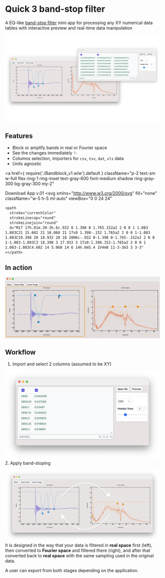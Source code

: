 # Quick 3 band-stop filter

A EQ-like [band-stop filter](https://en.wikipedia.org/wiki/Band-stop_filter) mini app for processing any XY numerical data tables with interactive preview and real-time data manipulation

![](./../Untitled%20design%20(3).png)

## Features

- Block or amplify bands in real or Fourier space
- See the changes immediately ✨
- Columns selection, importers for `csv`, `tsv`, `dat`, `xls` data
- Units agnostic

<a
  href={ require('./Bandblock_v1.wlw').default }
  className="p-2 text-sm w-full flex ring-1 ring-inset text-gray-600 font-medium shadow ring-gray-300 bg-gray-300 my-2"
>
  Download App v.01
  <svg
    xmlns="http://www.w3.org/2000/svg"
    fill="none"
    className="w-5 h-5 ml-auto"
    viewBox="0 0 24 24"
  >
    <path
      stroke="currentColor"
      strokeLinecap="round"
      strokeLinejoin="round"
      d="M17 17h.01m.39-3h.6c.932 0 1.398 0 1.765.152a2 2 0 0 1 1.083 1.083C21 15.602 21 16.068 21 17s0 1.398-.152 1.765a2 2 0 0 1-1.083 1.083C19.398 20 18.932 20 18 20H6c-.932 0-1.398 0-1.765-.152a2 2 0 0 1-1.083-1.083C3 18.398 3 17.932 3 17s0-1.398.152-1.765a2 2 0 0 1 1.083-1.083C4.602 14 5.068 14 6 14h.6m5.4 1V4m0 11-3-3m3 3 3-3"
    ></path>
  </svg>
</a>

<!--truncate-->

## In action

![](./../MiniAPP-ezgif.com-optimize.gif)

## Workflow

1. Import and select 2 columns (assumed to be XY)

![](./../Screenshot%202025-05-14%20at%2011.29.35.png)
2. Apply band-stoping 

![](./../Screenshot%202025-05-14%20at%2011.31.36.png)
It is designed in the way that your data is filtered in __real space__ first (left), then converted to __Fourier space__ and filtered there (right), and after that converted back to __real space__ with the same sampling used in the original data.

A user can export from both stages depending on the application.